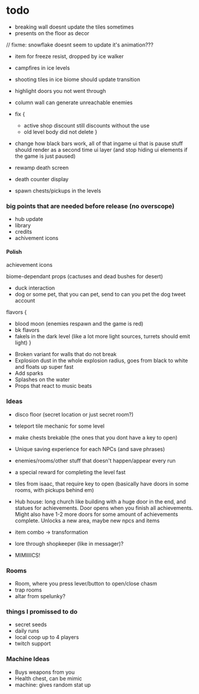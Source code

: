 # todo

* breaking wall doesnt update the tiles sometimes
* presents on the floor as decor

// fixme: snowflake doesnt seem to update it's animation???

* item for freeze resist, dropped by ice walker 
* campfires in ice levels
* shooting tiles in ice biome should update transition

* highlight doors you not went through
* column wall can generate unreachable enemies

* fix {
   + active shop discount still discounts without the use
   + old level body did not delete
}

* change how black bars work, all of that ingame ui that is pause stuff should render as a second time ui layer (and stop hiding ui elements if the game is just paused)
* rewamp death screen
* death counter display
* spawn chests/pickups in the levels

### big points that are needed before release (no overscope)

* hub update
* library
* credits
* achivement icons

#### Polish

achievement icons

biome-dependant props (cactuses and dead bushes for desert)
* duck interaction
* dog or some pet, that you can pet, send to can you pet the dog tweet account

flavors {
 + blood moon (enemies respawn and the game is red)
 + bk flavors
 + fakels in the dark level (like a lot more light sources, turrets should emit light)
}

* Broken variant for walls that do not break
* Explosion dust in the whole explosion radius, goes from black to white and floats up super fast
* Add sparks
* Splashes on the water
* Props that react to music beats

### Ideas

* disco floor (secret location or just secret room?)

* teleport tile mechanic for some level
* make chests brekable (the ones that you dont have a key to open)
* Unique saving experience for each NPCs (and save phrases)
* enemies/rooms/other stuff that doesn't happen/appear every run

* a special reward for completing the level fast

* tiles from isaac, that require key to open (basically have doors in some rooms, with pickups behind em)
* Hub house: long church like building with a huge door in the end, and statues for achievements. Door opens when you finish all achievements. Might also have 1-2 more doors for some amount of achievements complete. Unlocks a new area, maybe new npcs and items
* item combo -> transformation
* lore through shopkeeper (like in messager)?
* MIMIIIICS!

### Rooms

* Room, where you press lever/button to open/close chasm
* trap rooms
* altar from spelunky?

### things I promissed to do

* secret seeds
* daily runs
* local coop up to 4 players
* twitch support

### Machine Ideas

* Buys weapons from you
* Health chest, can be mimic 
* machine: gives random stat up
